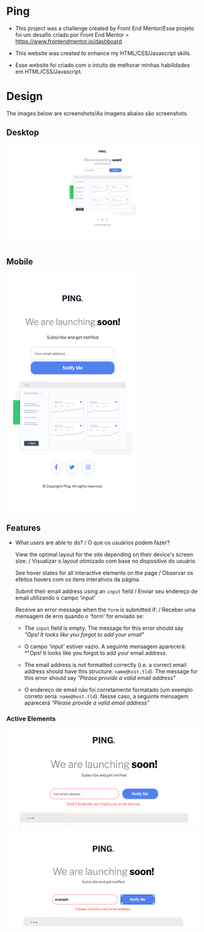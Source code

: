 # Ping


- This project was a challenge created by Front End Mentor/Esse projeto foi um desafio criado por Front End Mentor = https://www.frontendmentor.io/dashboard

- This website was created to enhance my HTML/CSS/Javascript skills.
- Esse website foi criado com o intuito de melhorar minhas habilidades em HTML/CSS/Javascript.

# Design

The images below are screenshots/As imagens abaixo são screenshots.

## Desktop
![](design/ping-desktop-design.png)
 
 
## Mobile
![](design/ping-mobile-design.png)

## Features

- What users are able to do? / O que os usuários podem fazer?

 	View the optimal layout for the site depending on their device's screen size. /
	Visualizar o layout otimizado com base no dispositivo do usuário.	

 	See hover states for all interactive elements on the page / 
	Observar os efeitos hovers com os itens interativos da página.
	
	Submit their email address using an `input` field /
	Enviar seu endereço de email utilizando o campo 'input'

 	Receive an error message when the `form` is submitted if: /
	Receber uma mensagem de erro quando o 'form' for enviado se:

	- The `input` field is empty. The message for this error should say *"Ops! It looks like you forgot to add your email"*
	- O campo 'input' estiver vazio. A seguinte mensagem aparecerá: *"Ops! It looks like you forgot to add your email address.

	- The email address is not formatted correctly (i.e. a correct email address should have this structure: `name@host.tld`). The message for this error should say *"Please provide a valid email address"*
	- O endereço de email não foi corretamente formatado (um exemplo correto seria: `name@host.tld`). Nesse caso, a seguinte mensagem aparecerá *"Please provide a valid email address"*

### Active Elements
![](design/ping-active-1.png)

![](design/ping-active-2.png)




